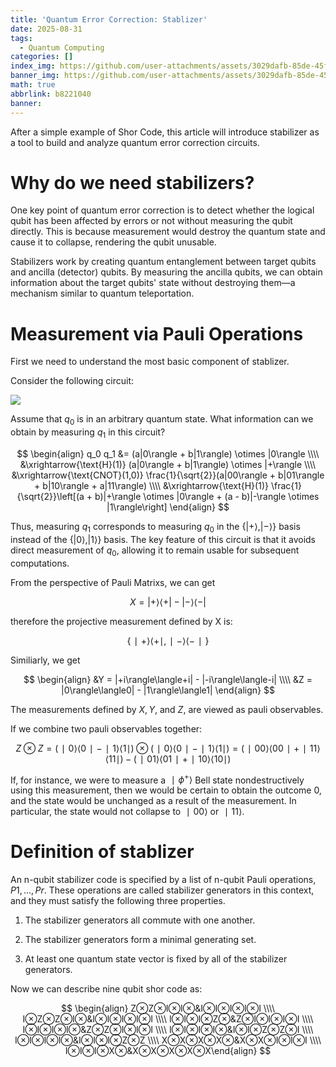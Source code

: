 ```yaml
---
title: 'Quantum Error Correction: Stablizer'
date: 2025-08-31
tags:
  - Quantum Computing
categories: []
index_img: https://github.com/user-attachments/assets/3029dafb-85de-45fe-a27c-204b3c512a4b
banner_img: https://github.com/user-attachments/assets/3029dafb-85de-45fe-a27c-204b3c512a4b
math: true
abbrlink: b8221040
banner:
---
```


<!-- @format -->
After a simple example of Shor Code, this article will introduce stabilizer as a tool to build and analyze quantum error correction circuits.

# Why do we need stabilizers?

One key point of quantum error correction is to detect whether the logical qubit has been affected by errors or not without measuring the qubit directly. This is because measurement would destroy the quantum state and cause it to collapse, rendering the qubit unusable.

Stabilizers work by creating quantum entanglement between target qubits and ancilla (detector) qubits. By measuring the ancilla qubits, we can obtain information about the target qubits' state without destroying them—a mechanism similar to quantum teleportation.

# Measurement via Pauli Operations

First we need to understand the most basic component of stablizer.

Consider the following circuit:

![](/img/Quantum-Error-Correction-Stablizer/circ1.png)

Assume that $q_0$ is in an arbitrary quantum state. What information can we obtain by measuring $q_1$ in this circuit?

$$
\begin{align}
q_0 q_1 &= (a|0\rangle + b|1\rangle) \otimes |0\rangle \\\\
&\xrightarrow{\text{H}(1)} (a|0\rangle + b|1\rangle) \otimes |+\rangle \\\\
&\xrightarrow{\text{CNOT}(1,0)} \frac{1}{\sqrt{2}}(a|00\rangle + b|01\rangle + b|10\rangle + a|11\rangle) \\\\
&\xrightarrow{\text{H}(1)} \frac{1}{\sqrt{2}}\left[(a + b)|+\rangle \otimes |0\rangle + (a - b)|-\rangle \otimes |1\rangle\right]
\end{align}
$$

Thus, measuring $q_1$ corresponds to measuring $q_0$ in the $\lbrace|+\rangle, |-\rangle\rbrace$ basis instead of the $\lbrace|0\rangle, |1\rangle\rbrace$ basis. The key feature of this circuit is that it avoids direct measurement of $q_0$, allowing it to remain usable for subsequent computations.

From the perspective of Pauli Matrixs, we can get

$$
X = |+\rangle\langle+| - |-\rangle\langle-|
$$

therefore the projective measurement defined by X is:

$$
\lbrace∣+\rangle\langle+∣, ∣−\rangle\langle−∣\rbrace
$$

Similiarly, we get

$$
\begin{align}
&Y = |+i\rangle\langle+i| - |-i\rangle\langle-i| \\\\
&Z = |0\rangle\langle0| - |1\rangle\langle1|
\end{align}
$$

The measurements defined by $X, Y,$ and $Z,$ are viewed as pauli observables.

If we combine two pauli observables together:

$$
Z⊗Z=(∣0⟩⟨0∣−∣1⟩⟨1∣)⊗(∣0⟩⟨0∣−∣1⟩⟨1∣)=(∣00⟩⟨00∣+∣11⟩⟨11∣)−(∣01⟩⟨01∣+∣10⟩⟨10∣)
$$

If, for instance, we were to measure a $∣ϕ^+⟩$ Bell state nondestructively using this measurement, then we would be certain to obtain the outcome 0, and the state would be unchanged as a result of the measurement. In particular, the state would not collapse to $∣00⟩$ or $∣11⟩$.

# Definition of stablizer

An n-qubit stabilizer code is specified by a list of n-qubit Pauli operations, $P1,…,Pr$​. These operations are called stabilizer generators in this context, and they must satisfy the following three properties.

1. The stabilizer generators all commute with one another.

2. The stabilizer generators form a minimal generating set.

3. At least one quantum state vector is fixed by all of the stabilizer generators.

Now we can describe nine qubit shor code as:

$$
\begin{align}
Z⊗Z⊗I⊗I⊗&I⊗I⊗I⊗I⊗I \\\\
I⊗Z⊗Z⊗I⊗&I⊗I⊗I⊗I⊗I \\\\
I⊗I⊗I⊗Z⊗&Z⊗I⊗I⊗I⊗I \\\\
I⊗I⊗I⊗I⊗&Z⊗Z⊗I⊗I⊗I \\\\
I⊗I⊗I⊗I⊗&I⊗I⊗Z⊗Z⊗I \\\\
I⊗I⊗I⊗I⊗&I⊗I⊗I⊗Z⊗Z \\\\
X⊗X⊗X⊗X⊗&X⊗X⊗I⊗I⊗I \\\\
I⊗I⊗I⊗X⊗&X⊗X⊗X⊗X⊗X​
\end{align}
$$
